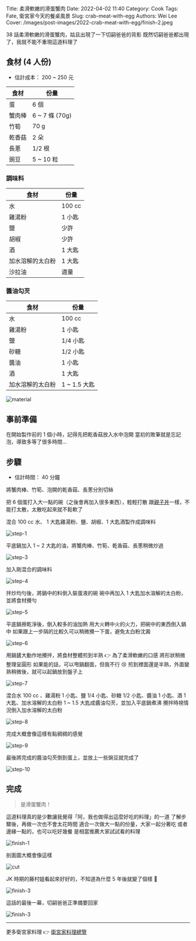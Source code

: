 Title: 柔滑軟嫩的滑蛋蟹肉
Date: 2022-04-02 11:40
Category: Cook
Tags: Fate, 衛宮家今天的餐桌風景
Slug: crab-meat-with-egg
Authors: Wei Lee
Cover: /images/post-images/2022-crab-meat-with-egg/finish-2.jpeg

38 話柔滑軟嫩的滑蛋蟹肉，姑且出現了一下切嗣爸爸的背影
既然切嗣爸爸都出現了，我就不能不重現這道料理了

<!--more-->

## 食材 (4 人份)
* 估計成本： 200 ~ 250 元

| 食材 | 份量 |
|---|---|
| 蛋 | 6 個 |
| 蟹肉棒 | 6 ~ 7 條 (70g) |
| 竹筍 | 70 g |
| 乾香菇 | 2 朵 |
| 長蔥 | 1/2 根 |
| 豌豆 | 5 ~ 10 粒 |

### 調味料

| 食材 | 份量 |
|---|---|
| 水 | 100 cc |
| 雞湯粉 | 1 小匙 |
| 鹽 | 少許 |
| 胡椒 | 少許 |
| 酒 | 1 大匙 |
| 加水溶解的太白粉 | 1 大匙 |
| 沙拉油 | 適量 |

### 醬油勾芡

| 食材 | 份量 |
|---|---|
| 水 | 100 cc |
| 雞湯粉 | 1 小匙 |
| 鹽 | 1/4 小匙 |
| 砂糖 | 1/2 小匙 |
| 醬油 | 1 小匙 |
| 酒 | 1 大匙 |
| 加水溶解的太白粉 | 1 ~ 1.5 大匙 |

![material](/images/post-images/2022-crab-meat-with-egg/material.jpeg)

## 事前準備

在開始製作前的 1 個小時，記得先把乾香菇放入水中泡開
當初的敗筆就是忘記泡，導致多等了很多時間...

## 步驟
* 估計時間： 40 分鐘

將蟹肉棒、竹筍、泡開的乾香菇、長蔥分別切絲

把 6 個蛋打入大一點的碗（之後會再加入很多東西），輕輕打散
跟[親子丼](({filename}/posts/cook/2022/5-emiya-s-oyakodon.md))一樣，不能打太散，太散吃起來就不鬆軟了

混合 100 cc 水、 1 大匙雞湯粉、鹽、胡椒、1 大匙酒製作成調味料

![step-1](/images/post-images/2022-crab-meat-with-egg/step-1.jpeg)

平底鍋加入 1 ~ 2 大匙的油，將蟹肉棒、竹筍、乾香菇、長蔥稍微炒過

![step-3](/images/post-images/2022-crab-meat-with-egg/step-3.jpeg)

加入剛混合的調味料

![step-4](/images/post-images/2022-crab-meat-with-egg/step-4.jpeg)

拌炒均勻後，將鍋中的料倒入裝蛋液的碗
碗中再加入 1 大匙加水溶解的太白粉，並將食材攪勻

![step-5](/images/post-images/2022-crab-meat-with-egg/step-5.jpeg)

平底鍋擦乾淨後，倒入較多的油加熱
用大火轉中火的火力，把碗中的東西倒入鍋中
如果跟上一步隔的比較久可以稍微攪一下蛋，避免太白粉沈澱

![step-6](/images/post-images/2022-crab-meat-with-egg/step-6.jpeg)

用鍋鏟大動作地攪拌，將食材整體煎到半熟 👉 為了柔滑軟嫩的口感
將形狀稍微整理呈圓形
如果能的話，可以甩鍋翻面，但我不行 😢
煎到裡面還是半熟，外面變熟稍微後，就可以起鍋放到盤子上

![step-7](/images/post-images/2022-crab-meat-with-egg/step-7.jpeg)

混合水 100 cc 、雞湯粉 1 小匙、鹽 1/4 小匙、砂糖 1/2 小匙、醬油 1 小匙、酒 1 大匙、加水溶解的太白粉 1 ~ 1.5 大匙成醬油勾芡，並加入平底鍋煮沸
攪拌時視情況倒入加水溶解的太白粉

![step-8](/images/post-images/2022-crab-meat-with-egg/step-8.jpeg)

完成大概會像這樣有點稠稠的感覺

![step-9](/images/post-images/2022-crab-meat-with-egg/step-9.jpeg)

最後將完成的醬油勾芡倒到蛋上，並放上一些豌豆就完成了

![step-10](/images/post-images/2022-crab-meat-with-egg/step-10.jpeg)

## 完成

> 是滑蛋蟹肉！

這道料理真的是少數讓我覺得「阿，我也做得出這麼好吃的料理」的一道
了解步驟後，再做一次也不會太花時間
適合一次做大一點的份量，大家一起分著吃
或者邊緣一點的，也可以吃好幾餐
是相當推薦大家試試看的料理

![finish-1](/images/post-images/2022-crab-meat-with-egg/finish-1.jpeg)

剖面圖大概會像這樣

![cut](/images/post-images/2022-crab-meat-with-egg/cut.jpeg)

JK 時期的藤村姐看起來好好的，不知道為什麼 5 年後就變了個樣 👀

![finish-3](/images/post-images/2022-crab-meat-with-egg/finish-2.jpeg)

這話的最後一幕，切嗣爸爸正準備要回家

![finish-3](/images/post-images/2022-crab-meat-with-egg/finish-3.jpeg)

---

更多衛宮家料理 👉 [衛宮家料理總覽]({filename}/pages/emiya-toc.md)
